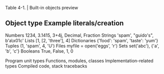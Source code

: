 Table 4-1. | Built-in objects preview

Object type     Example literals/creation
-------------------------------------
Numbers         1234, 3.1415, 3+4j, Decimal, Fraction
Strings         'spam', "guido's", b'a\x01c'
Lists           [1, [2, 'three'], 4]
Dictionaries    {'food': 'spam', 'taste': 'yum'}
Tuples          (1, 'spam', 4, 'U')
Files           myfile = open('eggs', 'r')
Sets            set('abc'), {'a', 'b', 'c'}
Booleans        True, False, 1, 0

Program unit types                  Functions, modules, classes
Implementation-related types        Compiled code, stack tracebacks 
